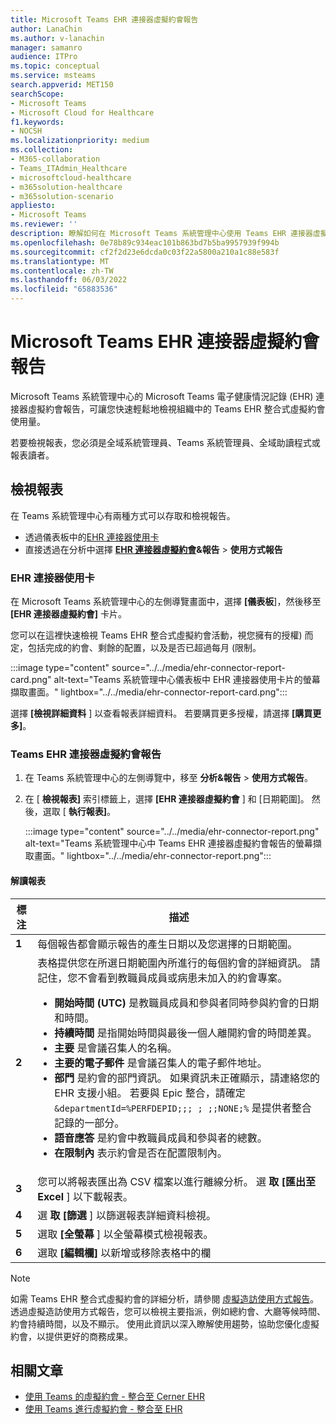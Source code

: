 ```yaml
---
title: Microsoft Teams EHR 連接器虛擬約會報告
author: LanaChin
ms.author: v-lanachin
manager: samanro
audience: ITPro
ms.topic: conceptual
ms.service: msteams
search.appverid: MET150
searchScope:
- Microsoft Teams
- Microsoft Cloud for Healthcare
f1.keywords:
- NOCSH
ms.localizationpriority: medium
ms.collection:
- M365-collaboration
- Teams_ITAdmin_Healthcare
- microsoftcloud-healthcare
- m365solution-healthcare
- m365solution-scenario
appliesto:
- Microsoft Teams
ms.reviewer: ''
description: 瞭解如何在 Microsoft Teams 系統管理中心使用 Teams EHR 連接器虛擬約會報告，以取得貴組織中 EHR 整合式虛擬約會使用方式的概觀。
ms.openlocfilehash: 0e78b89c934eac101b863bd7b5ba9957939f994b
ms.sourcegitcommit: cf2f2d23e6dcda0c03f22a5800a210a1c88e583f
ms.translationtype: MT
ms.contentlocale: zh-TW
ms.lasthandoff: 06/03/2022
ms.locfileid: "65883536"
---
```

# <a name="microsoft-teams-ehr-connector-virtual-appointments-report"></a>Microsoft Teams EHR 連接器虛擬約會報告

Microsoft Teams 系統管理中心的 Microsoft Teams 電子健康情況記錄 (EHR) 連接器虛擬約會報告，可讓您快速輕鬆地檢視組織中的 Teams EHR 整合式虛擬約會使用量。

若要檢視報表，您必須是全域系統管理員、Teams 系統管理員、全域助讀程式或報表讀者。

## <a name="view-the-report"></a>檢視報表

在 Teams 系統管理中心有兩種方式可以存取和檢視報告。

- 透過儀表板中的[EHR 連接器使用卡](#the-ehr-connector-usage-card)
- 直接透過在分析中選擇 [**EHR 連接器虛擬約會**](#the-teams-ehr-connector-virtual-appointments-report)**&報告**  >  **使用方式報告**

### <a name="the-ehr-connector-usage-card"></a>EHR 連接器使用卡

在 Microsoft Teams 系統管理中心的左側導覽畫面中，選擇 **[儀表板**]，然後移至 **[EHR 連接器虛擬約會]** 卡片。

您可以在這裡快速檢視 Teams EHR 整合式虛擬約會活動，視您擁有的授權) 而定，包括完成的約會、剩餘的配置，以及是否已超過每月 (限制。

:::image type="content" source="../../media/ehr-connector-report-card.png" alt-text="Teams 系統管理中心儀表板中 EHR 連接器使用卡片的螢幕擷取畫面。" lightbox="../../media/ehr-connector-report-card.png":::

選擇 **[檢視詳細資料** ] 以查看報表詳細資料。 若要購買更多授權，請選擇 **[購買更多]**。

### <a name="the-teams-ehr-connector-virtual-appointments-report"></a>Teams EHR 連接器虛擬約會報告

1. 在 Teams 系統管理中心的左側導覽中，移至 **分析&報告**  >  **使用方式報告**。
1. 在 [ **檢視報表]** 索引標籤上，選擇 **[EHR 連接器虛擬約會** ] 和 [日期範圍]。 然後，選取 [ **執行報表]**。

    :::image type="content" source="../../media/ehr-connector-report.png" alt-text="Teams 系統管理中心中 Teams EHR 連接器虛擬約會報告的螢幕擷取畫面。" lightbox="../../media/ehr-connector-report.png":::

#### <a name="interpret-the-report"></a>解讀報表

|標注 |描述  |
|--------|-------------|
|**1**   |每個報告都會顯示報告的產生日期以及您選擇的日期範圍。|
|**2**   |表格提供您在所選日期範圍內所進行的每個約會的詳細資訊。 請記住，您不會看到教職員成員或病患未加入的約會專案。 <ul><li>**開始時間 (UTC)** 是教職員成員和參與者同時參與約會的日期和時間。  </li> <li>**持續時間** 是指開始時間與最後一個人離開約會的時間差異。</li> <li>**主要** 是會議召集人的名稱。 <li>**主要的電子郵件** 是會議召集人的電子郵件地址。</li> <li> **部門** 是約會的部門資訊。 如果資訊未正確顯示，請連絡您的 EHR 支援小組。 若要與 Epic 整合，請確定 ```&departmentId=%PERFDEPID;;; ; ;;NONE;%``` 是提供者整合記錄的一部分。 </li></li> <li>**語音應答** 是約會中教職員成員和參與者的總數。</li> <li>**在限制內** 表示約會是否在配置限制內。 </li> </ul> |
|**3**   |您可以將報表匯出為 CSV 檔案以進行離線分析。 選 **取 [匯出至 Excel** ] 以下載報表。 |
|**4**   |選 **取 [篩選** ] 以篩選報表詳細資料檢視。 |
|**5**   |選取 **[全螢幕** ] 以全螢幕模式檢視報表。 |
|**6**   |選取 **[編輯欄]** 以新增或移除表格中的欄 |

> [!NOTE]
> 如需 Teams EHR 整合式虛擬約會的詳細分析，請參閱 [虛擬造訪使用方式報告](../../teams-analytics-and-reports/virtual-visits-usage-report.md)。 透過虛擬造訪使用方式報告，您可以檢視主要指派，例如總約會、大廳等候時間、約會持續時間，以及不顯示。 使用此資訊以深入瞭解使用趨勢，協助您優化虛擬約會，以提供更好的商務成果。

## <a name="related-articles"></a>相關文章

- [使用 Teams 的虛擬約會 - 整合至 Cerner EHR](ehr-admin-cerner.md)
- [使用 Teams 進行虛擬約會 - 整合至 EHR](ehr-admin.md) 
